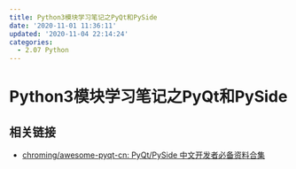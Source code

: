 ```yaml
---
title: Python3模块学习笔记之PyQt和PySide
date: '2020-11-01 11:36:11'
updated: '2020-11-04 22:14:24'
categories:
  - 2.07 Python
---
```

# Python3模块学习笔记之PyQt和PySide

## 相关链接

- [chroming/awesome-pyqt-cn: PyQt/PySide 中文开发者必备资料合集](https://github.com/chroming/awesome-pyqt-cn)

